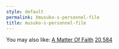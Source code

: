 ```yaml
---
style: default
permalink: Xmusuko-s-personnel-file
title: musuko-s-personnel-file
---
```

You may also like:
[A Matter Of Faith](http://scp-wiki.net/a-matter-of-faith)
[20,584](http://scp-wiki.net/20-584)